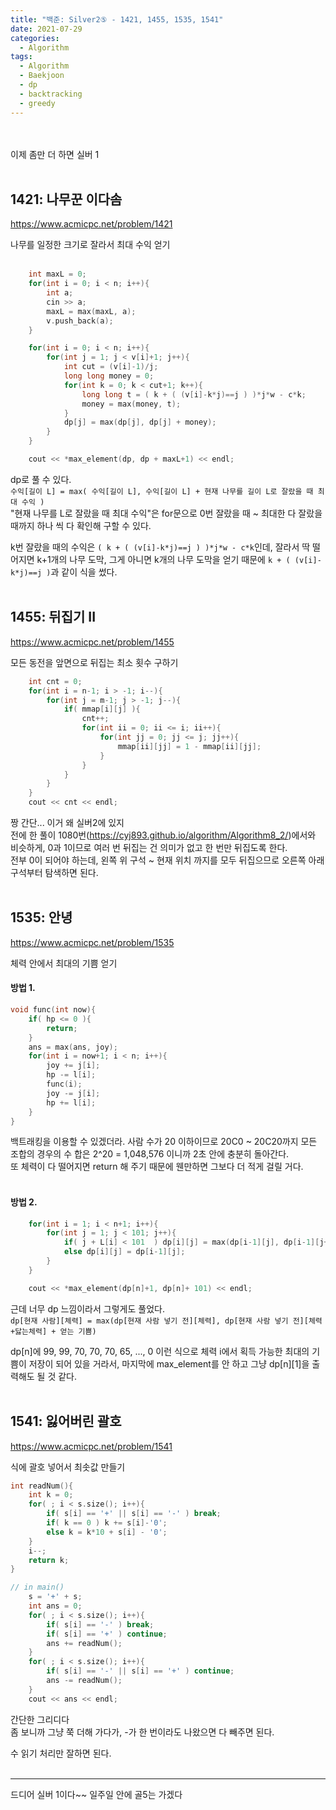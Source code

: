 ```yaml
---
title: "백준: Silver2⑤ - 1421, 1455, 1535, 1541"
date: 2021-07-29
categories:
  - Algorithm
tags:
  - Algorithm
  - Baekjoon
  - dp
  - backtracking
  - greedy
---
```


<br></br>
이제 좀만 더 하면 실버 1
<br></br>

## 1421: 나무꾼 이다솜
https://www.acmicpc.net/problem/1421

나무를 일정한 크기로 잘라서 최대 수익 얻기
<br></br>

```cpp
    int maxL = 0;
    for(int i = 0; i < n; i++){
        int a;
        cin >> a;
        maxL = max(maxL, a);
        v.push_back(a);
    }

    for(int i = 0; i < n; i++){
        for(int j = 1; j < v[i]+1; j++){
            int cut = (v[i]-1)/j;
            long long money = 0;
            for(int k = 0; k < cut+1; k++){
                long long t = ( k + ( (v[i]-k*j)==j ) )*j*w - c*k;
                money = max(money, t);
            }
            dp[j] = max(dp[j], dp[j] + money);
        }
    }

    cout << *max_element(dp, dp + maxL+1) << endl;
```
dp로 풀 수 있다.  
`수익[길이 L] = max( 수익[길이 L], 수익[길이 L] + 현재 나무를 길이 L로 잘랐을 때 최대 수익 )`  
"현재 나무를 L로 잘랐을 때 최대 수익"은 for문으로 0번 잘랐을 때 ~ 최대한 다 잘랐을 때까지 하나 씩 다 확인해 구할 수 있다.

k번 잘랐을 때의 수익은 `( k + ( (v[i]-k*j)==j ) )*j*w - c*k`인데, 잘라서 딱 떨어지면 k+1개의 나무 도막, 그게 아니면 k개의 나무 도막을 얻기 때문에 `k + ( (v[i]-k*j)==j )`과 같이 식을 썼다.
<br></br>

## 1455: 뒤집기 II
https://www.acmicpc.net/problem/1455

모든 동전을 앞면으로 뒤집는 최소 횟수 구하기

```cpp
    int cnt = 0;
    for(int i = n-1; i > -1; i--){
        for(int j = m-1; j > -1; j--){
            if( mmap[i][j] ){
                cnt++;
                for(int ii = 0; ii <= i; ii++){
                    for(int jj = 0; jj <= j; jj++){
                        mmap[ii][jj] = 1 - mmap[ii][jj];
                    }
                }
            }
        }
    }
    cout << cnt << endl;
```
짱 간단... 이거 왜 실버2에 있지  
전에 한 풀이 1080번(https://cyj893.github.io/algorithm/Algorithm8_2/)에서와 비슷하게, 0과 1이므로 여러 번 뒤집는 건 의미가 없고 한 번만 뒤집도록 한다.  
전부 0이 되어야 하는데, 왼쪽 위 구석 ~ 현재 위치 까지를 모두 뒤집으므로 오른쪽 아래 구석부터 탐색하면 된다.
<br></br>

## 1535: 안녕
https://www.acmicpc.net/problem/1535

체력 안에서 최대의 기쁨 얻기

#### 방법 1.
```cpp
void func(int now){
    if( hp <= 0 ){
        return;
    }
    ans = max(ans, joy);
    for(int i = now+1; i < n; i++){
        joy += j[i];
        hp -= l[i];
        func(i);
        joy -= j[i];
        hp += l[i];
    }
}
```
백트래킹을 이용할 수 있겠더라. 사람 수가 20 이하이므로 20C0 ~ 20C20까지 모든 조합의 경우의 수 합은 2^20 = 1,048,576 이니까 2초 안에 충분히 돌아간다.  
또 체력이 다 떨어지면 return 해 주기 때문에 웬만하면 그보다 더 적게 걸릴 거다.
<br></br>

#### 방법 2.
```cpp
    for(int i = 1; i < n+1; i++){
        for(int j = 1; j < 101; j++){
            if( j + L[i] < 101  ) dp[i][j] = max(dp[i-1][j], dp[i-1][j+L[i]] + J[i]);
            else dp[i][j] = dp[i-1][j];
        }
    }

    cout << *max_element(dp[n]+1, dp[n]+ 101) << endl;
```
근데 너무 dp 느낌이라서 그렇게도 풀었다.  
`dp[현재 사람][체력] = max(dp[현재 사람 넣기 전][체력], dp[현재 사람 넣기 전][체력+닳는체력] + 얻는 기쁨)`

dp[n]에 99, 99, 70, 70, 70, 65, ..., 0 이런 식으로 체력 i에서 획득 가능한 최대의 기쁨이 저장이 되어 있을 거라서, 마지막에 max_element를 안 하고 그냥 dp[n][1]을 출력해도 될 것 같다.
<br></br>

## 1541: 잃어버린 괄호
https://www.acmicpc.net/problem/1541

식에 괄호 넣어서 최솟값 만들기

```cpp
int readNum(){
    int k = 0;
    for( ; i < s.size(); i++){
        if( s[i] == '+' || s[i] == '-' ) break;
        if( k == 0 ) k += s[i]-'0';
        else k = k*10 + s[i] - '0';
    }
    i--;
    return k;
}

// in main()
    s = '+' + s;
    int ans = 0;
    for( ; i < s.size(); i++){
        if( s[i] == '-' ) break;
        if( s[i] == '+' ) continue;
        ans += readNum();
    }
    for( ; i < s.size(); i++){
        if( s[i] == '-' || s[i] == '+' ) continue;
        ans -= readNum();
    }
    cout << ans << endl;
```
간단한 그리디다  
좀 보니까 그냥 쭉 더해 가다가, -가 한 번이라도 나왔으면 다 빼주면 된다.

수 읽기 처리만 잘하면 된다.
<br></br>

---
드디어 실버 1이다~~
일주일 안에 골5는 가겠다
<br></br>
